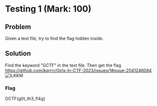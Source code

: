 # Testing 1 (Mark: 100)

## Problem
Given a text file, try to find the flag hidden inside.

## Solution
Find the keyword "GCTF" in the text file. Then get the flag
https://github.com/kqrrrr/Girls-In-CTF-2023/issues/1#issue-2041246084
![ILKKM](https://github.com/kqrrrr/Girls-In-CTF-2023/assets/95967644/1e6703a4-4b99-44de-888c-799d6fe03084)

### Flag
GCTF{g0t_th3_fl4g}
